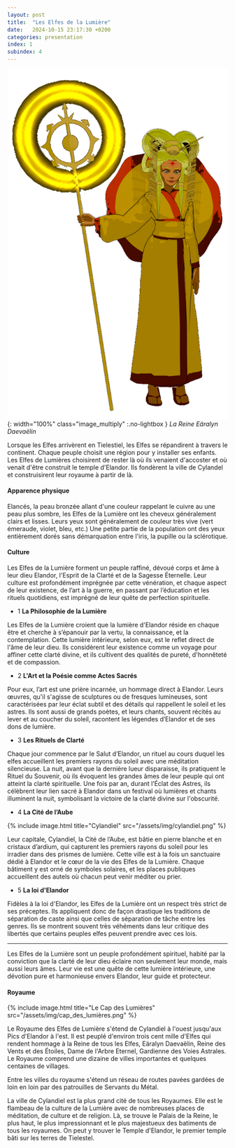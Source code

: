 ```yaml
---
layout: post
title:  "Les Elfes de la Lumière"
date:   2024-10-15 23:17:30 +0200
categories: presentation
index: 1
subindex: 4
---
```

![image](/assets/img/queen-with-staff-2.png){: width="100%" class="image_multiply" :.no-lightbox } *La Reine Eäralyn Daevaëlin*

Lorsque les Elfes arrivèrent en Tielestiel, les Elfes se répandirent à travers le continent. Chaque peuple choisit une région pour y installer ses enfants. Les Elfes de Lumières choisirent de rester là où ils venaient d'accoster et où venait d'être construit le temple d'Elandor. Ils fondèrent la ville de Cylandel et construisirent leur royaume à partir de là. 

#### Apparence physique

Elancés, la peau bronzée allant d'une couleur rappelant le cuivre au une peau plus sombre, les Elfes de la Lumière ont les cheveux généralement clairs et lisses. Leurs yeux sont généralement de couleur très vive (vert émeraude, violet, bleu, etc.) Une petite partie de la population ont des yeux entièrement dorés sans démarquation entre l'iris, la pupille ou la sclérotique.

#### Culture

Les Elfes de la Lumière forment un peuple raffiné, dévoué corps et âme à leur dieu Elandor, l'Esprit de la Clarté et de la Sagesse Éternelle. Leur culture est profondément imprégnée par cette vénération, et chaque aspect de leur existence, de l’art à la guerre, en passant par l’éducation et les rituels quotidiens, est imprégné de leur quête de perfection spirituelle.

- 1 __La Philosophie de la Lumière__

Les Elfes de la Lumière croient que la lumière d'Elandor réside en chaque être et cherche à s’épanouir par la vertu, la connaissance, et la contemplation. Cette lumière intérieure, selon eux, est le reflet direct de l'âme de leur dieu. Ils considèrent leur existence comme un voyage pour affiner cette clarté divine, et ils cultivent des qualités de pureté, d'honnêteté et de compassion.

- 2 __L'Art et la Poésie comme Actes Sacrés__

Pour eux, l’art est une prière incarnée, un hommage direct à Elandor. Leurs œuvres, qu'il s'agisse de sculptures ou de fresques lumineuses, sont caractérisées par leur éclat subtil et des détails qui rappellent le soleil et les astres. Ils sont aussi de grands poètes, et leurs chants, souvent récités au lever et au coucher du soleil, racontent les légendes d’Elandor et de ses dons de lumière.

- 3 __Les Rituels de Clarté__

Chaque jour commence par le Salut d’Elandor, un rituel au cours duquel les elfes accueillent les premiers rayons du soleil avec une méditation silencieuse. La nuit, avant que la dernière lueur disparaisse, ils pratiquent le Rituel du Souvenir, où ils évoquent les grandes âmes de leur peuple qui ont atteint la clarté spirituelle. Une fois par an, durant l’Éclat des Astres, ils célèbrent leur lien sacré à Elandor dans un festival où lumières et chants illuminent la nuit, symbolisant la victoire de la clarté divine sur l'obscurité.

- 4 __La Cité de l’Aube__

{% include image.html title="Cylandiel" src="/assets/img/cylandiel.png" %}

Leur capitale, Cylandiel, la Cité de l’Aube, est bâtie en pierre blanche et en cristaux d’ardium, qui capturent les premiers rayons du soleil pour les irradier dans des prismes de lumière. Cette ville est à la fois un sanctuaire dédié à Elandor et le cœur de la vie des Elfes de la Lumière. Chaque bâtiment y est orné de symboles solaires, et les places publiques accueillent des autels où chacun peut venir méditer ou prier.

- 5 __La loi d'Elandor__

Fidèles à la loi d'Elandor, les Elfes de la Lumière ont un respect très strict de ses préceptes. Ils appliquent donc de façon drastique les traditions de séparation de caste ainsi que celles de séparation de tâche entre les genres. Ils se montrent souvent très véhéments dans leur critique des libertés que certains peuples elfes peuvent prendre avec ces lois.

----

Les Elfes de la Lumière sont un peuple profondément spirituel, habité par la conviction que la clarté de leur dieu éclaire non seulement leur monde, mais aussi leurs âmes. Leur vie est une quête de cette lumière intérieure, une dévotion pure et harmonieuse envers Elandor, leur guide et protecteur.

#### Royaume

{% include image.html title="Le Cap des Lumières" src="/assets/img/cap_des_lumières.png" %}

Le Royaume des Elfes de Lumière s'étend de Cylandiel à l'ouest jusqu'aux Pics d'Elandor à l'est. Il est peuplé d'environ trois cent mille d'Elfes qui rendent hommage à la Reine de tous les Elfes, Eäralyn Daevaëlin, Reine des Vents et des Étoiles, Dame de l'Arbre Eternel, Gardienne des Voies Astrales. Le Royaume comprend une dizaine de villes importantes et quelques centaines de villages. 

Entre les villes du royaume s'étend un réseau de routes pavées gardées de loin en loin par des patrouilles de Servants du Métal. 

La ville de Cylandiel est la plus grand cité de tous les Royaumes. Elle est le flambeau de la culture de la Lumière avec de nombreuses places de méditation, de culture et de religion. Là, se trouve le Palais de la Reine, le plus haut, le plus impressionnant et le plus majestueux des batiments de tous les royaumes. On peut y trouver le Temple d'Elandor, le premier temple bâti sur les terres de Tielestel. 